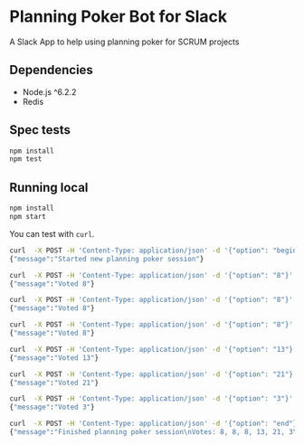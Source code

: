# Planning Poker Bot for Slack

A Slack App to help using planning poker for SCRUM projects

## Dependencies

- Node.js ^6.2.2
- Redis

## Spec tests

```bash
npm install
npm test
```

## Running local

```bash
npm install
npm start
```

You can test with `curl`.

```bash
curl  -X POST -H 'Content-Type: application/json' -d '{"option": "begin"}' http://localhost:3000/
{"message":"Started new planning poker session"}

curl  -X POST -H 'Content-Type: application/json' -d '{"option": "8"}' http://localhost:3000/
{"message":"Voted 8"}

curl  -X POST -H 'Content-Type: application/json' -d '{"option": "8"}' http://localhost:3000/
{"message":"Voted 8"}

curl  -X POST -H 'Content-Type: application/json' -d '{"option": "8"}' http://localhost:3000/
{"message":"Voted 8"}

curl  -X POST -H 'Content-Type: application/json' -d '{"option": "13"}' http://localhost:3000/
{"message":"Voted 13"}

curl  -X POST -H 'Content-Type: application/json' -d '{"option": "21"}' http://localhost:3000/
{"message":"Voted 21"}

curl  -X POST -H 'Content-Type: application/json' -d '{"option": "3"}' http://localhost:3000/
{"message":"Voted 3"}

curl  -X POST -H 'Content-Type: application/json' -d '{"option": "end"}' http://localhost:3000/
{"message":"Finished planning poker session\nVotes: 8, 8, 8, 13, 21, 3\nAverage point value: 8"}
```
